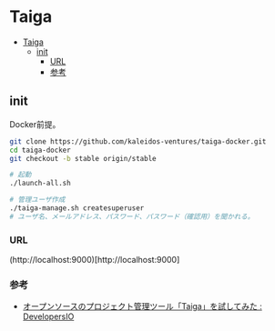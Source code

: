 # Taiga

- [Taiga](#taiga)
  - [init](#init)
    - [URL](#url)
    - [参考](#参考)

## init 

Docker前提。

``` bash
git clone https://github.com/kaleidos-ventures/taiga-docker.git
cd taiga-docker
git checkout -b stable origin/stable

# 起動
./launch-all.sh

# 管理ユーザ作成
./taiga-manage.sh createsuperuser
# ユーザ名、メールアドレス、パスワード、パスワード（確認用）を聞かれる。
```

### URL

(http://localhost:9000)[http://localhost:9000]

### 参考

- [オープンソースのプロジェクト管理ツール「Taiga」を試してみた : DevelopersIO](https://dev.classmethod.jp/articles/try-project-management-tool-taiga/)
